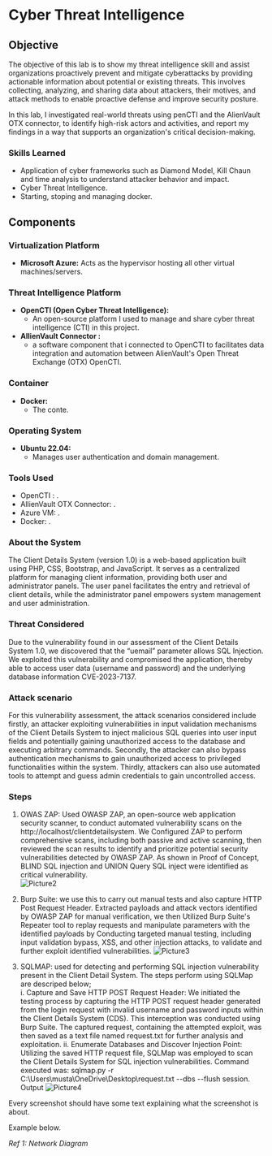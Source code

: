 # Cyber Threat Intelligence

## Objective

The objective of this lab is to show my threat intelligence skill and assist organizations proactively prevent and mitigate cyberattacks by providing actionable information about potential or existing threats. This involves collecting, analyzing, and sharing data about attackers, their motives, and attack methods to enable proactive defense and improve security posture. 

In this lab, I investigated real-world threats using penCTI and the AlienVault OTX connector, to identify high-risk actors and activities, and report my findings in a way that supports an organization's critical decision-making.

### Skills Learned

- Application of cyber frameworks such as Diamond Model, Kill Chaun and time analysis to understand attacker behavior and impact.
- Cyber Threat Intelligence.
- Starting, stoping and managing docker.

## Components
### Virtualization Platform
- **Microsoft Azure:** Acts as the hypervisor hosting all other virtual machines/servers.

### Threat Intelligence Platform
- **OpenCTI (Open Cyber Threat Intelligence):**
  - An open-source platform I used to manage and share cyber threat intelligence (CTI) in this project.
- **AllienVault Connector :**
  - a software component that i connected to OpenCTI to facilitates data integration and automation between AlienVault's Open Threat Exchange (OTX) OpenCTI.

### Container
- **Docker:**
  - The conte.

### Operating System
- **Ubuntu 22.04:**
  - Manages user authentication and domain management.

### Tools Used
- OpenCTI : .
- AllienVault OTX Connector: .
- Azure VM: .
- Docker: .

### About the System
The Client Details System (version 1.0) is a web-based application built using PHP, CSS, Bootstrap, and JavaScript. It serves as a centralized platform for managing client information, providing both user and administrator panels. The user panel facilitates the entry and retrieval of client details, while the administrator panel empowers system management and user administration.

### Threat Considered
Due to the vulnerability found in our assessment of the Client Details System 1.0, we discovered that the “uemail” parameter allows SQL Injection. We exploited this vulnerability and compromised the application, thereby able to access user data (username and password) and the underlying database information CVE-2023-7137.     

### Attack scenario
For this vulnerability assessment, the attack scenarios considered include firstly, an attacker exploiting vulnerabilities in input validation mechanisms of the Client Details System to inject malicious SQL queries into user input fields and potentially gaining unauthorized access to the database and executing arbitrary commands. Secondly, the attacker can also bypass authentication mechanisms to gain unauthorized access to privileged functionalities within the system. Thirdly, attackers can also use automated tools to attempt and guess admin credentials to gain uncontrolled access.

### Steps
1. OWAS ZAP: Used OWASP ZAP, an open-source web application security scanner, to conduct automated vulnerability scans on the http://localhost/clientdetailsystem. We Configured ZAP to perform comprehensive scans, including both passive and active scanning, then reviewed the scan results to identify and prioritize potential security vulnerabilities detected by OWASP ZAP. As shown in Proof of Concept, BLIND SQL injection and UNION Query SQL inject were identified as critical vulnerability.  
![Picture2](https://github.com/user-attachments/assets/8c621698-fb08-40e9-bbab-f3403fe1b5df)

2. Burp Suite: we use this to carry out manual tests and also capture HTTP Post Request Header. Extracted payloads and attack vectors identified by OWASP ZAP for manual verification, we then Utilized Burp Suite's Repeater tool to replay requests and manipulate parameters with the identified payloads by Conducting targeted manual testing, including input validation bypass, XSS, and other injection attacks, to validate and further exploit identified vulnerabilities.
![Picture3](https://github.com/user-attachments/assets/6f51cdcb-d689-422a-aaf0-888ef4dcb94d)

3. SQLMAP: used for detecting and performing SQL injection vulnerability present in the Client Detail System. The steps perform using SQLMap are descriped below; <br>
   i. Capture and Save HTTP POST Request Header: We initiated the testing process by          capturing the HTTP POST request header generated from the login request with            invalid username and password inputs within the Client Details System (CDS).            This interception was conducted using Burp Suite. The captured request,                 containing the attempted exploit, was then saved as a text file named request.txt       for further analysis and exploitation.
 ii.  Enumerate Databases and Discover Injection Point: Utilizing the saved HTTP              request file, SQLMap was employed to scan the Client Details System for SQL             injection vulnerabilities. Command executed was:
   sqlmap.py -r C:\Users\musta\OneDrive\Desktop\request.txt --dbs --flush     session.
                            Output
   ![Picture4](https://github.com/user-attachments/assets/d481269c-870d-4319-b7cf-2becb942f468)




Every screenshot should have some text explaining what the screenshot is about.

Example below.

*Ref 1: Network Diagram*
